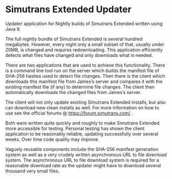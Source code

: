 # Simutrans Extended Updater
Updater application for Nightly builds of Simutrans Extended written using Java 9.

The full nightly bundle of Simutrans Extended is several hundred megabytes. However, every night only a small subset of that, usually under 20MB, is changed and requires redownloading. This application efficiently detects what files have changed and only downloads what is needed.

There are two applications that are used to achieve this functionality. There is a command line tool run on the server which builds the manifest file of SHA-256 hashes used to detect file changes. Then there is the client which downloads this manifest file from James’s server and compares it with the existing manifest file (if any) to determine file changes. The client then automatically downloads the changed files from James’s server.

The client will not only update existing Simutrans Extended installs, but also can download new clean installs as well. For more information on how to use see the official forums @ https://forum.simutrans.com/ .

Both were written quite quickly and roughly to make Simutrans Extended more accessible for testing. Personal testing has shown the client application to be reasonably reliable, updating successfully over several weeks. Over time code quality may improve.

Vaguely reusable components include the SHA-256 manifest generation system as well as a very crudely written asynchronous URL to file download system. The asynchronous URL to file download system is required for a reasonable download rate as the updater might have to download several thousand very small files.
